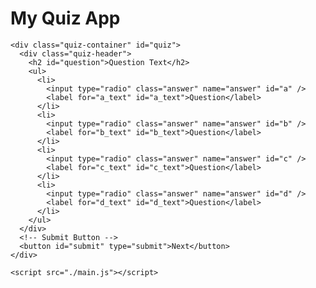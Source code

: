 <!DOCTYPE html>
<html lang="en">
  <head>
    <meta charset="UTF-8" />
    <meta name="viewport" content="width=device-width, initial-scale=1.0" />
    <link rel="stylesheet" href="./styles.css" />
    <title>My Quiz App</title>
  </head>
  <body>
    <h1>My Quiz App</h1>

    <div class="quiz-container" id="quiz">
      <div class="quiz-header">
        <h2 id="question">Question Text</h2>
        <ul>
          <li>
            <input type="radio" class="answer" name="answer" id="a" />
            <label for="a_text" id="a_text">Question</label>
          </li>
          <li>
            <input type="radio" class="answer" name="answer" id="b" />
            <label for="b_text" id="b_text">Question</label>
          </li>
          <li>
            <input type="radio" class="answer" name="answer" id="c" />
            <label for="c_text" id="c_text">Question</label>
          </li>
          <li>
            <input type="radio" class="answer" name="answer" id="d" />
            <label for="d_text" id="d_text">Question</label>
          </li>
        </ul>
      </div>
      <!-- Submit Button -->
      <button id="submit" type="submit">Next</button>
    </div>

    <script src="./main.js"></script>
  </body>
</html>
